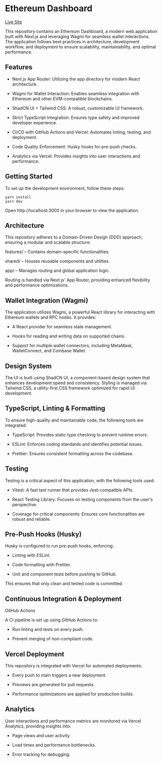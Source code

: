 # Ethereum Dashboard

[Live Site](https://ethereum-dashboard-seven.vercel.app/ "Live Site")

This repository contains an Ethereum Dashboard, a modern web application built with Next.js and leveraging Wagmi for seamless wallet interactions. The application follows best practices in architecture, development workflow, and deployment to ensure scalability, maintainability, and optimal performance.

## Features

- Next.js App Router: Utilizing the app directory for modern React architecture.

- Wagmi for Wallet Interaction: Enables seamless integration with Ethereum and other EVM-compatible blockchains.

- ShadCN UI + Tailwind CSS: A robust, customizable UI framework.

- Strict TypeScript Integration: Ensures type safety and improved developer experience.

- CI/CD with GitHub Actions and Vercel: Automates linting, testing, and deployment.

- Code Quality Enforcement: Husky hooks for pre-push checks.

- Analytics via Vercel: Provides insights into user interactions and performance.

## Getting Started

To set up the development environment, follow these steps:

    yarn install
    yarn dev

Open http://localhost:3000 in your browser to view the application.

## Architecture

This repository adheres to a Domain-Driven Design (DDD) approach, ensuring a modular and scalable structure:

features/ – Contains domain-specific functionalities.

shared/ – Houses reusable components and utilities.

app/ – Manages routing and global application logic.

Routing is handled via Next.js' App Router, providing enhanced flexibility and performance optimizations.

## Wallet Integration (Wagmi)

The application utilizes Wagmi, a powerful React library for interacting with Ethereum wallets and RPC nodes. It provides:

- A React provider for seamless state management.

- Hooks for reading and writing data on supported chains.

- Support for multiple wallet connectors, including MetaMask, WalletConnect, and Coinbase Wallet.

## Design System

The UI is built using ShadCN UI, a component-based design system that enhances development speed and consistency. Styling is managed via Tailwind CSS, a utility-first CSS framework optimized for rapid UI development.

## TypeScript, Linting & Formatting

To ensure high-quality and maintainable code, the following tools are integrated:

- TypeScript: Provides static type checking to prevent runtime errors.

- ESLint: Enforces coding standards and identifies potential issues.

- Prettier: Ensures consistent formatting across the codebase.

## Testing

Testing is a critical aspect of this application, with the following tools used:

- Vitest: A fast test runner that provides Jest-compatible APIs.

- React Testing Library: Focuses on testing components from the user's perspective.

- Coverage for critical components: Ensures core functionalities are robust and reliable.

## Pre-Push Hooks (Husky)

Husky is configured to run pre-push hooks, enforcing:

- Linting with ESLint.

- Code formatting with Prettier.

- Unit and component tests before pushing to GitHub.

This ensures that only clean and tested code is committed.

## Continuous Integration & Deployment

GitHub Actions

A CI pipeline is set up using GitHub Actions to:

- Run linting and tests on every push.

- Prevent merging of non-compliant code.

## Vercel Deployment

This repository is integrated with Vercel for automated deployments:

- Every push to main triggers a new deployment.

- Previews are generated for pull requests.

- Performance optimizations are applied for production builds.

## Analytics

User interactions and performance metrics are monitored via Vercel Analytics, providing insights into:

- Page views and user activity.

- Load times and performance bottlenecks.

- Error tracking for debugging.
